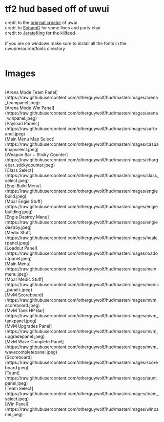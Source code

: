 # tf2 hud based off of uwui
credit to the [original creator](https://www.teamfortress.tv/user/uwu) of uwui<br/>
credit to [SohamG](https://github.com/SohamG) for some fixes and party chat<br/>
credit to [JarateKing](https://www.teamfortress.tv/user/JarateKing) for the killfeed<br/>
<br/>
if you are on windows make sure to install all the fonts in the uwui/resource/fonts directory<br/>
<br/>
# Images
<br/>
[Arena Mode Team Panel](https://raw.githubusercontent.com/otherguywolf/hud/master/images/arena_teampanel.jpeg)<br/>
[Arena Mode Win Panel](https://raw.githubusercontent.com/otherguywolf/hud/master/images/arena_winpanel.jpeg)<br/>
[Payload Panels](https://raw.githubusercontent.com/otherguywolf/hud/master/images/cartpanel.jpeg)<br/>
[Main Menu Map Select](https://raw.githubusercontent.com/otherguywolf/hud/master/images/casualmapselect.jpeg)<br/>
[Weapon Bar + Sticky Counter](https://raw.githubusercontent.com/otherguywolf/hud/master/images/chargebar_stickycounter.jpeg)<br/>
[Class Select](https://raw.githubusercontent.com/otherguywolf/hud/master/images/class_select.jpeg)<br/>
[Engi Build Menu](https://raw.githubusercontent.com/otherguywolf/hud/master/images/engiebuild.jpeg)<br/>
[Moar Engie Stuff](https://raw.githubusercontent.com/otherguywolf/hud/master/images/engiebuilding.jpeg)<br/>
[Engie Destroy Menu](https://raw.githubusercontent.com/otherguywolf/hud/master/images/engiedestroy.jpeg)<br/>
[Medic Stuff](https://raw.githubusercontent.com/otherguywolf/hud/master/images/healerpanel.jpeg)<br/>
[Loadout Panel](https://raw.githubusercontent.com/otherguywolf/hud/master/images/loadoutpanel.jpeg)<br/>
[Main Menu](https://raw.githubusercontent.com/otherguywolf/hud/master/images/mainmenu.jpeg)<br/>
[Moar Medic Stuff](https://raw.githubusercontent.com/otherguywolf/hud/master/images/medic_panels.jpeg)<br/>
[MvM Scoreboard](https://raw.githubusercontent.com/otherguywolf/hud/master/images/mvm_scoreboard.jpeg)<br/>
[MvM Tank HP Bar](https://raw.githubusercontent.com/otherguywolf/hud/master/images/mvm_tankpanel.jpeg)<br/>
[MvM Upgrades Panel](https://raw.githubusercontent.com/otherguywolf/hud/master/images/mvm_upgradepanel.jpeg)<br/>
[MvM Wave Complete Panel](https://raw.githubusercontent.com/otherguywolf/hud/master/images/mvm_wavecompletepanel.jpeg)<br/>
[Scoreboard](https://raw.githubusercontent.com/otherguywolf/hud/master/images/scoreboard.jpeg)<br/>
[Taunt](https://raw.githubusercontent.com/otherguywolf/hud/master/images/tauntpanel.jpeg)<br/>
[Team Select](https://raw.githubusercontent.com/otherguywolf/hud/master/images/team_select.jpeg)<br/>
[Win Panel](https://raw.githubusercontent.com/otherguywolf/hud/master/images/winpanel.jpeg)<br/>
